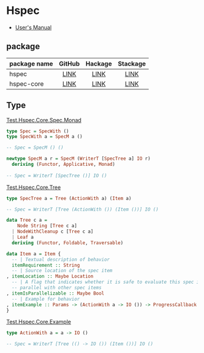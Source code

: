 # Hspec

- [User's Manual](http://hspec.github.io/)

## package

package name | GitHub | Hackage | Stackage
-------------|:------:|:-------:|:--------:
hspec | [LINK](https://github.com/hspec/hspec) | [LINK](https://hackage.haskell.org/package/hspec-2.4.7) | [LINK](https://www.stackage.org/package/hspec)
hspec-core | [LINK](https://github.com/hspec/hspec/tree/master/hspec-core) | [LINK](https://hackage.haskell.org/package/hspec-core-2.4.7) | [LINK](https://www.stackage.org/package/hspec-core)

## Type

[Test.Hspec.Core.Spec.Monad](https://github.com/hspec/hspec/blob/master/hspec-core/src/Test/Hspec/Core/Spec/Monad.hs)

```haskell
type Spec = SpecWith ()
type SpecWith a = SpecM a ()

-- Spec = SpecM () ()

newtype SpecM a r = SpecM (WriterT [SpecTree a] IO r)
  deriving (Functor, Applicative, Monad)
  
-- Spec = WriterT [SpecTree ()] IO ()
```

[Test.Hspec.Core.Tree](https://github.com/hspec/hspec/blob/master/hspec-core/src/Test/Hspec/Core/Tree.hs)

```haskell
type SpecTree a = Tree (ActionWith a) (Item a)

-- Spec = WriterT [Tree (ActionWith ()) (Item ())] IO ()
```

```haskell
data Tree c a =
    Node String [Tree c a]
  | NodeWithCleanup c [Tree c a]
  | Leaf a
  deriving (Functor, Foldable, Traversable)
```

```haskell
data Item a = Item {
  -- | Textual description of behavior
  itemRequirement :: String
  -- | Source location of the spec item
, itemLocation :: Maybe Location
  -- | A flag that indicates whether it is safe to evaluate this spec item in
  -- parallel with other spec items
, itemIsParallelizable :: Maybe Bool
  -- | Example for behavior
, itemExample :: Params -> (ActionWith a -> IO ()) -> ProgressCallback -> IO Result
}
```

[Test.Hspec.Core.Example](https://github.com/hspec/hspec/blob/master/hspec-core/src/Test/Hspec/Core/Example.hs)

```haskell
type ActionWith a = a -> IO ()

-- Spec = WriterT [Tree (() -> IO ()) (Item ())] IO ()
```













